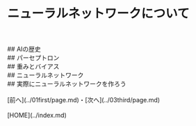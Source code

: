 # ニューラルネットワークについて
<br>
<br>
## AIの歴史
<br>
## パーセプトロン
<br>
## 重みとバイアス
<br>
## ニューラルネットワーク
<br>
## 実際にニューラルネットワークを作ろう
<br>
<br>
[前へ](../01first/page.md)・[次へ](../03third/page.md)
<br>
<br>
[HOME](../index.md)
